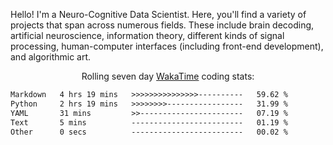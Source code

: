 Hello! I'm a Neuro-Cognitive Data Scientist. Here, you'll find a variety of projects that span across numerous fields. These include brain decoding, artificial neuroscience, information theory, different kinds of signal processing, human-computer interfaces (including front-end development), and algorithmic art. 

<p align="center">Rolling seven day <a href="https://wakatime.com/@syrkis"/>WakaTime</a> coding stats:</p>
<!--START_SECTION:waka-->

```txt
Markdown   4 hrs 19 mins   >>>>>>>>>>>>>>>----------   59.62 %
Python     2 hrs 19 mins   >>>>>>>>-----------------   31.99 %
YAML       31 mins         >>-----------------------   07.19 %
Text       5 mins          -------------------------   01.19 %
Other      0 secs          -------------------------   00.02 %
```

<!--END_SECTION:waka-->
